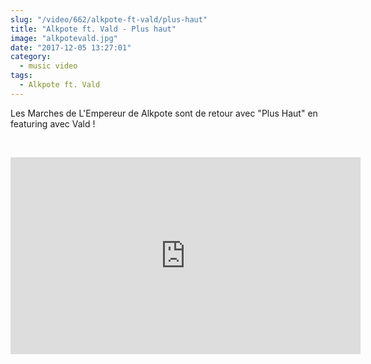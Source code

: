 ```yaml
--- 
slug: "/video/662/alkpote-ft-vald/plus-haut"
title: "Alkpote ft. Vald - Plus haut"
image: "alkpotevald.jpg"
date: "2017-12-05 13:27:01"
category:
  - music video
tags:
  - Alkpote ft. Vald
---
```

<p>Les Marches de L'Empereur de Alkpote sont de retour avec "Plus Haut" en featuring avec Vald !</p><br/><p><iframe width="560" height="315" src="https://www.youtube.com/embed/T_X-BbsXXAk" frameborder="0" gesture="media" allow="encrypted-media" allowfullscreen></iframe></p>